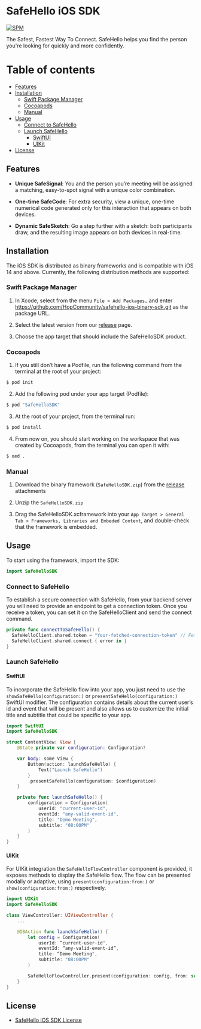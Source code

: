 # SafeHello iOS SDK
[![SPM](https://img.shields.io/badge/SPM-compatible-green)](https://www.swift.org/package-manager/)

The Safest, Fastest Way To Connect. SafeHello helps you find the person you're looking for quickly and more confidently.

Table of contents
=================

<!--ts-->
   * [Features](#features)
   * [Installation](#installation)
      * [Swift Package Manager](#swift-package-manager)
      * [Cocoapods](#cocoapods)
      * [Manual](#manual)
   * [Usage](#usage)
      * [Connect to SafeHello](#connect-to-safehello)
      * [Launch SafeHello](#launch-safehello)
        * [SwiftUI](#swiftui)
        * [UIKit](#uikit)
   * [License](#license)
<!--te-->

## Features

- **Unique SafeSignal**: You and the person you’re meeting will be assigned a matching, easy-to-spot signal with a unique color combination.

- **One-time SafeCode**: For extra security, view a unique, one-time numerical code generated only for this interaction that appears on both devices.

- **Dynamic SafeSketch**: Go a step further with a sketch: both participants draw, and the resulting image appears on both devices in real-time.

## Installation

The iOS SDK is distributed as binary frameworks and is compatible with iOS 14 and above. Currently, the following distribution methods are supported:

### Swift Package Manager

1. In Xcode, select from the menu `File > Add Packages…` and enter https://github.com/HopCommunity/safehello-ios-binary-sdk.git as the package URL.  
  
2. Select the latest version from our [release](https://github.com/HopCommunity/safehello-ios-binary-sdk/releases) page. 

3. Choose the app target that should include the SafeHelloSDK product.

### Cocoapods

 1. If you still don’t have a Podfile, run the following command from the terminal at the root of your project:
 ```bash
 $ pod init
 ```
 
 2. Add the following pod under your app target (Podfile):
 ```bash
 $ pod "SafeHelloSDK"
 ```
 
 3. At the root of your project, from the terminal run:
 ```bash
 $ pod install
 ```
 
 4. From now on, you should start working on the workspace that was created by Cocoapods, from the terminal you can open it with:
 ```bash
 $ xed .
 ```

### Manual

1. Download the binary framework (`SafeHelloSDK.zip`) from the [release](https://github.com/HopCommunity/safehello-ios-binary-sdk/releases) attachments

2. Unzip the `SafeHelloSDK.zip`

3. Drag the SafeHelloSDK.xcframework into your `App Target > General Tab > Frameworks, Libraries and Embeded Content`, and double-check that the framework  is embedded.

## Usage

To start using the framework, import the SDK:

```swift
import SafeHelloSDK
```
### Connect to SafeHello

To establish a secure connection with SafeHello, from your backend server you will need to provide an endpoint to get a connection token. Once you receive a token, you can set it on the SafeHelloClient and send the connect command.

```swift
private func connectToSafeHello() {
  SafeHelloClient.shared.token = "Your-fetched-connection-token" // Fetch from your backend server
  SafeHelloClient.shared.connect { error in }
}
```

### Launch SafeHello 

#### SwiftUI

To incorporate the SafeHello flow into your app, you just need to use the `showSafeHello(configuration:)` or `presentSafeHello(configuration:)` SwiftUI modifier. The configuration contains details about the current user’s id and event that will be present and also allows us to customize the initial title and subtitle that could be specific to your app.

```swift
import SwiftUI
import SafeHelloSDK

struct ContentView: View {
    @State private var configuration: Configuration?

    var body: some View {
        Button(action: launchSafeHello) {
            Text("Launch SafeHello")
        }
        .presentSafeHello(configuration: $configuration)
    }

    private func launchSafeHello() {
        configuration = Configuration(
            userId: "current-user-id",
            eventId: "any-valid-event-id",
            title: "Demo Meeting",
            subtitle: "08:00PM"
        )
    }
}
```

#### UIKit

For UIKit integration the `SafeHelloFlowController` component is provided, it exposes methods to display the SafeHello flow. The flow can be presented modally or adaptive, using `present(configuration:from:)` or `show(configuration:from:)` respectively.

```swift
import UIKit
import SafeHelloSDK

class ViewController: UIViewController {
    ...

    @IBAction func launchSafeHello() {
        let config = Configuration(
            userId: “current-user-id",
            eventId: “any-valid-event-id“,
            title: “Demo Meeting",
            subtitle: "08:00PM"
        )

        SafeHelloFlowController.present(configuration: config, from: self)
    }
}
```

## License

- [SafeHello iOS SDK License](LICENSE)
